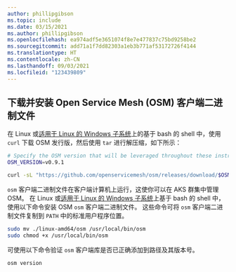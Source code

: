 ```yaml
---
author: phillipgibson
ms.topic: include
ms.date: 03/15/2021
ms.author: phillipgibson
ms.openlocfilehash: ea974adf5e3651074f8e7e477837c75bd9258be2
ms.sourcegitcommit: add71a1f7dd82303a1eb3b771af53172726f4144
ms.translationtype: HT
ms.contentlocale: zh-CN
ms.lasthandoff: 09/03/2021
ms.locfileid: "123439809"
---
```

## <a name="download-and-install-the-open-service-mesh-osm-client-binary"></a>下载并安装 Open Service Mesh (OSM) 客户端二进制文件

在 Linux 或[适用于 Linux 的 Windows 子系统][install-wsl]上的基于 bash 的 shell 中，使用 `curl` 下载 OSM 发行版，然后使用 `tar` 进行解压缩，如下所示：

```bash
# Specify the OSM version that will be leveraged throughout these instructions
OSM_VERSION=v0.9.1

curl -sL "https://github.com/openservicemesh/osm/releases/download/$OSM_VERSION/osm-$OSM_VERSION-linux-amd64.tar.gz" | tar -vxzf -
```

`osm` 客户端二进制文件在客户端计算机上运行，这使你可以在 AKS 群集中管理 OSM。 在 Linux 或[适用于 Linux 的 Windows 子系统][install-wsl]上基于 bash 的 shell 中，使用以下命令安装 OSM `osm` 客户端二进制文件。 这些命令可将 `osm` 客户端二进制文件复制到 `PATH` 中的标准用户程序位置。

```bash
sudo mv ./linux-amd64/osm /usr/local/bin/osm
sudo chmod +x /usr/local/bin/osm
```

可使用以下命令验证 `osm` 客户端库是否已正确添加到路径及其版本号。

```
osm version
```

<!-- LINKS - external -->

[install-wsl]: /windows/wsl/install-win10

